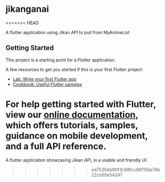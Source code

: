 # jikanganai
<<<<<<< HEAD

A flutter application using Jikan API to pull from MyAnimeList

## Getting Started

This project is a starting point for a Flutter application.

A few resources to get you started if this is your first Flutter project:

- [Lab: Write your first Flutter app](https://flutter.dev/docs/get-started/codelab)
- [Cookbook: Useful Flutter samples](https://flutter.dev/docs/cookbook)

For help getting started with Flutter, view our
[online documentation](https://flutter.dev/docs), which offers tutorials,
samples, guidance on mobile development, and a full API reference.
=======
A flutter application showcasing Jikan API, in a usable and friendly UI.
>>>>>>> ed75354b90f3c98fcc86f156a76b22cb55e54247
